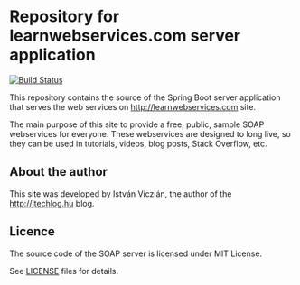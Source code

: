 # Repository for learnwebservices.com server application

[![Build Status](https://api.travis-ci.com/vicziani/learnwebservices-server.svg?branch=master)](https://travis-ci.com/vicziani/learnwebservices-server)

This repository contains the source of the Spring Boot server application 
that serves the web services on http://learnwebservices.com site.

The main purpose of this site to provide a free, public, sample SOAP webservices
for everyone. These webservices are designed to long live, so they can be
used in tutorials, videos, blog posts, Stack Overflow, etc.

## About the author

This site was developed by István Viczián, the author of the http://jtechlog.hu blog.

## Licence

The source code of the SOAP server is licensed under MIT License.

See [LICENSE](LICENSE) files for details.
